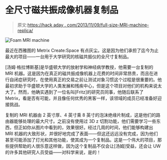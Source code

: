 # 全尺寸磁共振成像机器复制品

> 原文:[https://hack aday . com/2013/11/09/full-size-MRI-machine-replica/](https://hackaday.com/2013/11/09/full-size-mri-machine-replica/)

![Foam MRI machine](../Images/d72b2f4fd08b0381d292f30087a7b59a.png)

最近在西雅图的 Metrix Create:Space 有点灰尘。这是因为他们承担了迄今为止最大的项目——一台用于大学研究的核磁共振仪的全尺寸复制品。

[汤姆·格拉博斯基]是华盛顿大学的放射学和神经病学教授，他需要一台复制的 MRI 机器。这是因为在真正的磁共振成像机器上花费的时间非常昂贵，而且在进行自闭症研究时，在使用真正的交易之前让测试对象习惯这个过程是很重要的。他最初求助于华盛顿大学的人类发展和残疾中心，但是这个项目对他们的机构来说太大了。然而，他确实遇到了一位名叫[Fritz]的研究员同事，他随后联系了 Metrix，看是否有可能，并且像任何优秀的黑客一样，该领域的成员已经准备好迎接挑战。

复制的 MRI 机器由 2 英寸厚、4 英寸乘 8 英寸的泡沫绝缘片制成，这是他们的路由器能够处理的最大尺寸。之前没有使用过 3D z 切割功能，他们需要学习一些东西，但正如你从图片中看到的，效果很好。经过几周的时间，他们能够构建出 MRI 机器的大致形状，并很好地完成了表面——但这还远远没有完成，因为他们甚至可能添加了灯光和其他功能，使其成为一个复制品。这是一个伟大的项目，那些提供帮助的人很乐意这样做，因为这个复制品不仅会让[汤姆]受益，还会让 UW 的许多其他研究人员受益——对科学来说，是的！